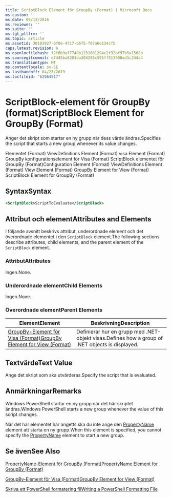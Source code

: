 ```yaml
---
title: ScriptBlock Element för GroupBy (Format) | Microsoft Docs
ms.custom: ''
ms.date: 09/13/2016
ms.reviewer: ''
ms.suite: ''
ms.tgt_pltfrm: ''
ms.topic: article
ms.assetid: 30183927-6f0e-4717-b6f5-f07a6e134cfb
caps.latest.revision: 6
ms.openlocfilehash: f2f6b9af7740b1231881294c2f32bf97b5a1568b
ms.sourcegitcommit: e7445ba8203da304286c591ff513900ad1c244a4
ms.translationtype: MT
ms.contentlocale: sv-SE
ms.lasthandoff: 04/23/2019
ms.locfileid: "62064517"
---
```

# <a name="scriptblock-element-for-groupby-format"></a><span data-ttu-id="41d11-102">ScriptBlock-element för GroupBy (format)</span><span class="sxs-lookup"><span data-stu-id="41d11-102">ScriptBlock Element for GroupBy (Format)</span></span>

<span data-ttu-id="41d11-103">Anger det skript som startar en ny grupp när dess värde ändras.</span><span class="sxs-lookup"><span data-stu-id="41d11-103">Specifies the script that starts a new group whenever its value changes.</span></span>

<span data-ttu-id="41d11-104">Elementet (Format) ViewDefinitions Element (Format) visa Element (Format) GroupBy konfigurationselement för Visa (Format) ScriptBlock elementet för GroupBy (Format)</span><span class="sxs-lookup"><span data-stu-id="41d11-104">Configuration Element (Format) ViewDefinitions Element (Format) View Element (Format) GroupBy Element for View (Format) ScriptBlock Element for GroupBy (Format)</span></span>

## <a name="syntax"></a><span data-ttu-id="41d11-105">Syntax</span><span class="sxs-lookup"><span data-stu-id="41d11-105">Syntax</span></span>

```xml
<ScriptBlock>ScriptToEvaluate</ScriptBlock>
```

## <a name="attributes-and-elements"></a><span data-ttu-id="41d11-106">Attribut och element</span><span class="sxs-lookup"><span data-stu-id="41d11-106">Attributes and Elements</span></span>

<span data-ttu-id="41d11-107">I följande avsnitt beskrivs attribut, underordnade element och det överordnade elementet i den `ScriptBlock` element.</span><span class="sxs-lookup"><span data-stu-id="41d11-107">The following sections describe attributes, child elements, and the parent element of the `ScriptBlock` element.</span></span>

### <a name="attributes"></a><span data-ttu-id="41d11-108">Attribut</span><span class="sxs-lookup"><span data-stu-id="41d11-108">Attributes</span></span>

<span data-ttu-id="41d11-109">Ingen.</span><span class="sxs-lookup"><span data-stu-id="41d11-109">None.</span></span>

### <a name="child-elements"></a><span data-ttu-id="41d11-110">Underordnade element</span><span class="sxs-lookup"><span data-stu-id="41d11-110">Child Elements</span></span>

<span data-ttu-id="41d11-111">Ingen.</span><span class="sxs-lookup"><span data-stu-id="41d11-111">None.</span></span>

### <a name="parent-elements"></a><span data-ttu-id="41d11-112">Överordnade element</span><span class="sxs-lookup"><span data-stu-id="41d11-112">Parent Elements</span></span>

|<span data-ttu-id="41d11-113">Element</span><span class="sxs-lookup"><span data-stu-id="41d11-113">Element</span></span>|<span data-ttu-id="41d11-114">Beskrivning</span><span class="sxs-lookup"><span data-stu-id="41d11-114">Description</span></span>|
|-------------|-----------------|
|[<span data-ttu-id="41d11-115">GroupBy-Element för Visa (Format)</span><span class="sxs-lookup"><span data-stu-id="41d11-115">GroupBy Element for View (Format)</span></span>](./groupby-element-for-view-format.md)|<span data-ttu-id="41d11-116">Definierar hur en grupp med .NET-objekt visas.</span><span class="sxs-lookup"><span data-stu-id="41d11-116">Defines how a group of .NET objects is displayed.</span></span>|

## <a name="text-value"></a><span data-ttu-id="41d11-117">Textvärde</span><span class="sxs-lookup"><span data-stu-id="41d11-117">Text Value</span></span>

<span data-ttu-id="41d11-118">Ange det skript som ska utvärderas.</span><span class="sxs-lookup"><span data-stu-id="41d11-118">Specify the script that is evaluated.</span></span>

## <a name="remarks"></a><span data-ttu-id="41d11-119">Anmärkningar</span><span class="sxs-lookup"><span data-stu-id="41d11-119">Remarks</span></span>

<span data-ttu-id="41d11-120">Windows PowerShell startar en ny grupp när det här skriptet ändras.</span><span class="sxs-lookup"><span data-stu-id="41d11-120">Windows PowerShell starts a new group whenever the value of this script changes.</span></span>

<span data-ttu-id="41d11-121">När det här elementet har angetts ska du inte ange den [PropertyName](http://msdn.microsoft.com/en-us/396dede0-039a-4a87-a5ef-3ecabb729676) element att starta en ny grupp.</span><span class="sxs-lookup"><span data-stu-id="41d11-121">When this element is specified, you cannot specify the [PropertyName](http://msdn.microsoft.com/en-us/396dede0-039a-4a87-a5ef-3ecabb729676) element to start a new group.</span></span>

## <a name="see-also"></a><span data-ttu-id="41d11-122">Se även</span><span class="sxs-lookup"><span data-stu-id="41d11-122">See Also</span></span>

[<span data-ttu-id="41d11-123">PropertyName-Element för GroupBy (Format)</span><span class="sxs-lookup"><span data-stu-id="41d11-123">PropertyName Element for GroupBy (Format)</span></span>](./propertyname-element-for-groupby-format.md)

[<span data-ttu-id="41d11-124">GroupBy-Element för Visa (Format)</span><span class="sxs-lookup"><span data-stu-id="41d11-124">GroupBy Element for View (Format)</span></span>](./groupby-element-for-view-format.md)

[<span data-ttu-id="41d11-125">Skriva ett PowerShell formatering fil</span><span class="sxs-lookup"><span data-stu-id="41d11-125">Writing a PowerShell Formatting File</span></span>](./writing-a-powershell-formatting-file.md)
